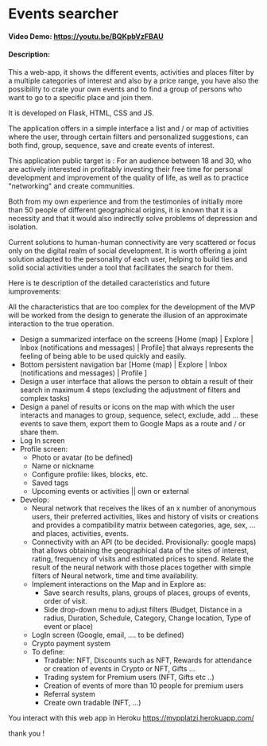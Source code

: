 # Events searcher
#### Video Demo:  https://youtu.be/BQKpbVzFBAU
#### Description:

This a web-app, it shows the different events, activities and places filter by a multiple categories of interest 
and also by a price range, you have also the possibility to crate your own events and to find a group of persons who 
want to go to a specific place and join them. 

It is developed on Flask, HTML, CSS and JS.

The application offers in a simple interface a list and / or map of activities where the user, through certain filters and personalized suggestions, can both find, group, sequence, save and create events of interest.

This application public target is : For an audience between 18 and 30, who are actively interested in profitably investing their free time for personal development and improvement of the quality of life, as well as to practice "networking" and create communities.

Both from my own experience and from the testimonies of initially more than 50 people of different geographical origins, it is known that it is a necessity and that it would also indirectly solve problems of depression and isolation.

Current solutions to human-human connectivity are very scattered or focus only on the digital realm of social development. It is worth offering a joint solution adapted to the personality of each user, helping to build ties and solid social activities under a tool that facilitates the search for them.

Here is te description of the detailed caracteristics and future iumprovements:

All the characteristics that are too complex for the development of the MVP will be worked from the design to generate the illusion of an approximate interaction to the true operation.

- Design a summarized interface on the screens [Home (map) | Explore | Inbox (notifications and messages) | Profile] that always represents the feeling of being able to be used quickly and easily.
- Bottom persistent navigation bar [Home (map) | Explore | Inbox (notifications and messages) | Profile ]
- Design a user interface that allows the person to obtain a result of their search in maximum 4 steps (excluding the adjustment of filters and complex tasks)
- Design a panel of results or icons on the map with which the user interacts and manages to group, sequence, select, exclude, add ... these events to save them, export them to Google Maps as a route and / or share them.
- Log In screen
- Profile screen:
    - Photo or avatar (to be defined)
    - Name or nickname
    - Configure profile: likes, blocks, etc.
    - Saved tags
    - Upcoming events or activities || own or external
- Develop:
    - Neural network that receives the likes of an x number of anonymous users, their preferred activities, likes and history of visits or creations and provides a compatibility matrix between categories, age, sex, ... and places, activities, events.
    - Connectivity with an API (to be decided. Provisionally: google maps) that allows obtaining the geographical data of the sites of interest, rating, frequency of visits and estimated prices to spend. Relate the result of the neural network with those places together with simple filters of Neural network, time and time availability.
    - Implement interactions on the Map and in Explore as:
        - Save search results, plans, groups of places, groups of events, order of visit.
        - Side drop-down menu to adjust filters (Budget, Distance in a radius, Duration, Schedule, Category, Change location, Type of event or place)
    - LogIn screen (Google, email, .... to be defined)
    - Crypto payment system
    - To define:
        - Tradable: NFT, Discounts such as NFT, Rewards for attendance or creation of events in Crypto or NFT, Gifts ...
        - Trading system for Premium users (NFT, Gifts etc ..)
        - Creation of events of more than 10 people for premium users
        - Referral system
        - Create own tradable (NFT, ...)


You interact with this web app in Heroku https://mvpplatzi.herokuapp.com/ 

thank you !
